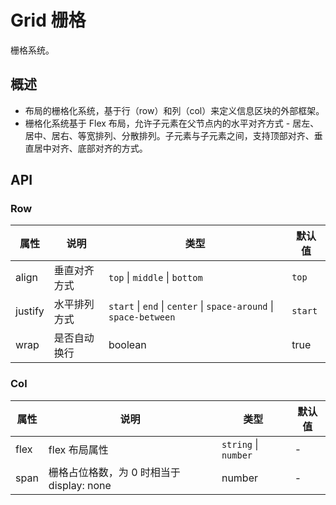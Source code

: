 # Grid 栅格
栅格系统。

## 概述

- 布局的栅格化系统，基于行（row）和列（col）来定义信息区块的外部框架。
- 栅格化系统基于 Flex 布局，允许子元素在父节点内的水平对齐方式 - 居左、居中、居右、等宽排列、分散排列。子元素与子元素之间，支持顶部对齐、垂直居中对齐、底部对齐的方式。

## API
### Row
属性 | 说明 | 类型 | 默认值
---|---|---|---
align | 垂直对齐方式 | `top` \| `middle` \| `bottom` | `top`
justify | 水平排列方式 | `start` \| `end` \| `center` \| `space-around` \| `space-between` | `start`
wrap | 是否自动换行 | boolean | true

### Col
属性 | 说明 | 类型 | 默认值
---|---|---|---
flex | flex 布局属性 | `string` \| `number` | -
span | 栅格占位格数，为 0 时相当于 display: none | number | -
